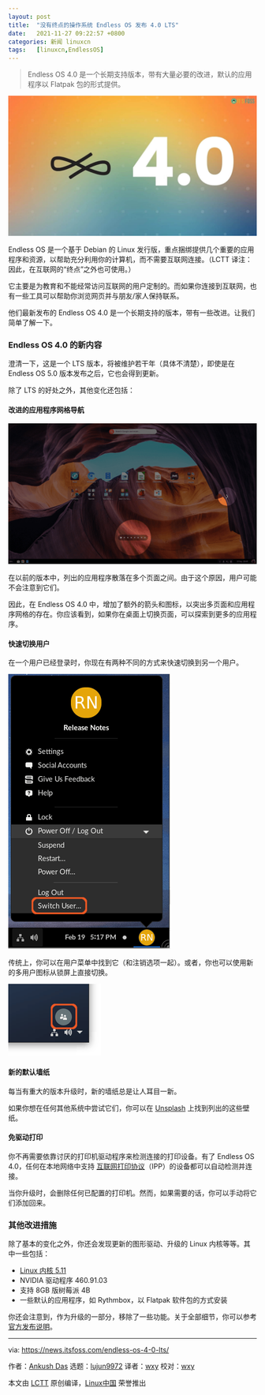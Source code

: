 ```yaml
---
layout: post
title:	"没有终点的操作系统 Endless OS 发布 4.0 LTS"
date:	2021-11-27 09:22:57 +0800 
categories:	新闻 linuxcn 
tags:	[linuxcn,EndlessOS]
---
```




> 
> Endless OS 4.0 是一个长期支持版本，带有大量必要的改进，默认的应用程序以 Flatpak 包的形式提供。
> 
> 
> 


![](/Asserts/Images/album/202111/27/092257ly9y9pg2u94pr8g8.jpg)


Endless OS 是一个基于 Debian 的 Linux 发行版，重点捆绑提供几个重要的应用程序和资源，以帮助充分利用你的计算机，而不需要互联网连接。（LCTT 译注：因此，在互联网的“终点”之外也可使用。）


它主要是为教育和不能经常访问互联网的用户定制的。而如果你连接到互联网，也有一些工具可以帮助你浏览网页并与朋友/家人保持联系。


他们最新发布的 Endless OS 4.0 是一个长期支持的版本，带有一些改进。让我们简单了解一下。


### Endless OS 4.0 的新内容


澄清一下，这是一个 LTS 版本，将被维护若干年（具体不清楚），即使是在 Endless OS 5.0 版本发布之后，它也会得到更新。


除了 LTS 的好处之外，其他变化还包括：


#### 改进的应用程序网格导航


![来源：Endlessos.org](/Asserts/Images/album/202111/27/092259xyyxkqzwy3zcv7yg.png)


在以前的版本中，列出的应用程序散落在多个页面之间。由于这个原因，用户可能不会注意到它们。


因此，在 Endless OS 4.0 中，增加了额外的箭头和图标，以突出多页面和应用程序网格的存在。你应该看到，如果你在桌面上切换页面，可以探索到更多的应用程序。


#### 快速切换用户


在一个用户已经登录时，你现在有两种不同的方式来快速切换到另一个用户。


![来源：Endlessos.org](/Asserts/Images/album/202111/27/092300s5g55bv2v7n7d7vh.png)


传统上，你可以在用户菜单中找到它（和注销选项一起）。或者，你也可以使用新的多用户图标从锁屏上直接切换。


![来源：Endlessos.org](/Asserts/Images/album/202111/27/092301xfjjgffjhgxkfhrp.png)


#### 新的默认墙纸


每当有重大的版本升级时，新的墙纸总是让人耳目一新。


如果你想在任何其他系统中尝试它们，你可以在 [Unsplash](https://unsplash.com/photos/WeYamle9fDM) 上找到列出的这些壁纸。


#### 免驱动打印


你不再需要依靠讨厌的打印机驱动程序来检测连接的打印设备。有了 Endless OS 4.0，任何在本地网络中支持 [互联网打印协议](https://en.wikipedia.org/wiki/Internet_Printing_Protocol)（IPP）的设备都可以自动检测并连接。


当你升级时，会删除任何已配置的打印机。然而，如果需要的话，你可以手动将它们添加回来。


### 其他改进措施


除了基本的变化之外，你还会发现更新的图形驱动、升级的 Linux 内核等等。其中一些包括：


* [Linux 内核 5.11](https://news.itsfoss.com/linux-kernel-5-11-release/)
* NVIDIA 驱动程序 460.91.03
* 支持 8GB 版树莓派 4B
* 一些默认的应用程序，如 Rythmbox，以 Flatpak 软件包的方式安装


你还会注意到，作为升级的一部分，移除了一些功能。关于全部细节，你可以参考 [官方发布说明](https://support.endlessos.org/en/endless-os/release-notes/4-0)。




---


via: <https://news.itsfoss.com/endless-os-4-0-lts/>


作者：[Ankush Das](https://news.itsfoss.com/author/ankush/) 选题：[lujun9972](https://github.com/lujun9972) 译者：[wxy](https://github.com/wxy) 校对：[wxy](https://github.com/wxy)


本文由 [LCTT](https://github.com/LCTT/TranslateProject) 原创编译，[Linux中国](https://linux.cn/) 荣誉推出
